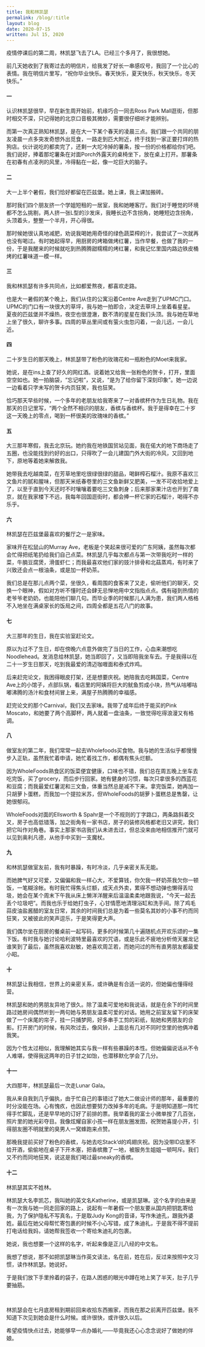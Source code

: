 ```yaml
---
title: 我和林凯瑟
permalink: /blog/:title
layout: blog
date: 2020-07-15
written: Jul 15, 2020
---
```


疫情停课后的第二周，林凯瑟飞去了LA。已经三个多月了，我很想她。

前几天她收到了我寄过去的明信片，给我发了好长一串感叹号，我回了一个比心的表情。我在明信片里写，“祝你毕业快乐。春天快乐，夏天快乐，秋天快乐，冬天快乐。”

#### 一

认识林凯瑟很早，早在新生周开始前，机缘巧合一同去Ross Park Mall逛街，但那时相交不深，只记得她的北京口音极其微妙，需要很仔细听才能辨别。

而第一次真正熟知林凯瑟，是在大一下某个春天的凌晨三点。我们跟一个共同的朋友凌晨一点多突发奇想外出觅食，一路走到匹大附近，终于找到一家正要打烊的热狗店。伙计说吃的都卖完了，还剩一大坨冷掉的薯条，按一份的价格都给你们吧。我们说好，捧着那坨薯条在对面Porch外露天的桌椅坐下，放在桌上打开。那薯条在初春有点凌冽的风里，冷得黏在一起，像一坨巨大的脑子。

#### 二

大一上半个暑假，我们恰好都留在匹兹堡。她上课，我上课加搬砖。

那时我们四个朋友挤一个学姐短租的一居室，我和她睡客厅。我们对于睡觉的环境都不怎么挑剔，两人挤一张L型的沙发床，我睡长边不含拐角，她睡短边含拐角，头顶着头，整整一个半月，开心得很。

那时候她很认真地减肥，劝说我喝她用奇怪的绿色蔬菜榨的汁，我尝试了一次就再也没有喝过。有时她起得早，用厨房的烤箱做烤红薯，当作早餐，也做了我的一份，于是我醒来的时候就吃到热腾腾甜糯糯的烤红薯，和我记忆里国内路边铁皮桶烤的红薯味道一模一样。

#### 三

我和林凯瑟有许多共同点，比如都爱熬夜，都喜欢走路。

也是大一暑假的某个晚上，我们从住的公寓沿着Centre Ave走到了UPMC门口。UPMC的门口有一块很大的草坪，我与她一拍即合，决定去草坪上坐着看星星。夏夜的匹兹堡并不燥热，夜空也很澄澈，数不清的星星在我们头顶。我与她在草地上坐了很久，聊许多事。四周的草丛里间或有萤火虫忽闪着，一会儿远，一会儿近。

#### 四

二十岁生日的那天晚上，林凯瑟带了粉色的玫瑰花和一瓶粉色的Moet来我家。

她说，是在ins上查了好久的网红酒。说着她又给我一张粉色的贺卡，打开，里面空空如也。她一拍脑袋，“忘记啦”，又说，“是为了给你留下深刻印象”。她一边说一边看着只字未写的贺卡内页狂笑，我也狂笑。

恰巧那天早些时候，一个多年的老朋友给我寄来了一对香槟杯作为生日礼物。我在那天的日记里写，“两个全然不相识的朋友，香槟与香槟杯。我于是得幸在二十岁这一天晚上的零点，喝到一杯很美的玫瑰味的香槟。”

#### 五

大三那年寒假，我去北京玩。她约我在地铁国贸站见面，我在偌大的地下商场走了五圈，也没能找到约好的出口，只得吹了一会儿建国门外大街的冷风，又回到地下，原地等着她来解救我。

她带我去吃越南菜，在芳草地里吃很绿很绿的甜品，喝鲜榨石榴汁。我原不喜欢三文鱼片的腻和腥味，但那天米纸春卷里的三文鱼新鲜又肥美，一发不可收拾地爱上了，以至于直到今天还时不时嚷嚷着要吃三文鱼刺身；后来那家果汁店也开到了南京，就在我家楼下不远，我每年回国逛街时，都会捧一杯它家的石榴汁，喝得不亦乐乎。

#### 六

林凯瑟在匹兹堡最喜欢的餐厅之一是家味。

家味开在松鼠山的Murray Ave，老板是个笑起来很可爱的广东阿姨，虽然每次都会忙得把纸笔扔给我们自己点菜。林凯瑟几乎每次都点与第一次带我吃时一样的菜，牛腩豆腐煲，滑蛋虾仁；而我最喜欢他们家的豉汁排骨和北菇蒸鸡，有时来了兴致还会点一根油条，或是加一杯奶茶。

我们总是在那儿点两个菜，坐很久，看周围的食客来了又走，偷听他们的聊天，交换一个眼神，假如对方听不懂时还会肆无忌惮地用中文指指点点。偶有碰到热情的老爷爷老奶奶，也能陪他们聊几句。而毕业季的时候那儿人满为患，我们两人格格不入地坐在满桌家长的饭局之间，四周全都是五花八门的故事。

#### 七

大三那年的生日，我在实验室赶论文。

原以为过不了生日，却在傍晚六点意外做完了当日的工作，心血来潮想吃Noodlehead。发消息给林凯瑟，她当即回了，又当即陪我坐车去。于是我得以在二十一岁生日那天，吃到我最爱的清迈咖喱面和泰式炸鸡。

后来赶完论文，我困得眼皮打架，还是想要庆祝。她陪我去吃韩国菜，Centre Ave上的小馆子，点部队锅，看店里的阿姨将巨大的鱿鱼剪成小块，热气从咕嘟咕嘟沸腾的汤汁和食材间冒上来，满屋子热腾腾的幸福感。

赶完论文的那个Carnival，我们又去家味。我带了成年后终于能买的Pink Moscato，和她要了两个高脚杯，两人就着一盘油条，一致觉得吃得浪漫又有格调。

#### 八

做室友的第二年，我们常常一起去Wholefoods买食物。我与她的生活似乎都慢慢步入正轨，虽然我忙着申请，她忙着找工作，都偶有焦头烂额。

因为WholeFoods熟食区的饭菜便宜健康，口味也不错，我们总在周五晚上坐车去吃完饭，买了grocery，而后步行回家。她有健身的习惯，每次只拿很多的西蓝花和豆腐；而我最爱红薯泥和三文鱼，体重当然总是减不下来。拿完饭菜，她再加一只胡萝卜蛋糕，而我加一个提拉米苏，但WholeFoods的胡萝卜蛋糕总是售罄，让她很郁闷。

WholeFoods对面的Ellsworth & Spahr是一个不规则的丁字路口，两条路斜着交叉，房子也高低错落，加之街角有一家书店，房子的装修风格都老旧又讲究，我们把它叫作对角巷。事实上那家书店我们从未进去过，但总没来由地相信推开门就可以见到奥利凡德，从他手中买到一支魔杖。

#### 九

和林凯瑟做室友前，我有时暴躁，有时冷淡，几乎亲密关系无能。

而她脾气好又可爱，又偏偏和我一样心大，不爱算钱，你欠我一杯奶茶我欠你一顿饭，一笔糊涂帐。有时我忙得焦头烂额，成天点外卖，累得不想动弹也懒得丢垃圾，她会在某个周末下午我从床上懒洋洋醒来后温温柔柔地跟我说，“今天一起去丢个垃圾吧”。而我也乐于给她打虫子，心甘情愿地清理浴缸和洗手间。除了鸡毛蒜皮油盐酱醋的室友日常，其余的时间我们总是为着一些莫名其妙的小事不约而同狂笑，又被彼此的笑声逗乐，于是笑得更大声。

我们偶尔坐在厨房的餐桌前一起写码，更多的时候第几十遍随机点开欢乐颂的一集下饭。有时我与她讨论哈利波特里最喜欢的咒语，或是乐此不疲地分析倚天屠龙记谁笑到了最后，虽然我喜欢赵敏，她喜欢周芷若，而她问过的所有直男朋友都最爱小昭。

#### 十

林凯瑟让我相信，世界上的亲密关系，或许确是有合适一说的，但她偏也懂得经营。

林凯瑟和她的男朋友异地了很久。除了温柔可爱地和我说话，就是在余下的时间里路过她房间偶然听到一两句她与男朋友温柔可爱的对话。她用之前室友留下的床架做了一个床尾的帘子，挂一只捕梦网，好多串手工剪的彩纸，贴她和男朋友的合影。打开房门的时候，有风吹过去，像风铃，上面总有几对不同时空里的他俩冲着我笑。

因为个性太过相似，我理解她其实与我一样有些暴躁的本性。但她偏偏说话从不令人难堪，使得我这两年的日子甘之如饴，也潜移默化学会了几分。

#### 十一

大四那年，林凯瑟最后一次走Lunar Gala。

我从来自我到几乎偏执，由于忙自己的事错过了她大二做设计师的那年，最重要的时分没能在场。心有愧疚，也因此想要努力改掉多年的毛病。于是明知道那一阵忙得手忙脚乱，还是早早地的订好了前排的票。我举着我的富士小微单按了几百张，照片里的她光彩夺目。我像炫耀自家小孩一样在朋友圈发图，祝贺她喜提小开，引得朋友圈不明就里的臭男人一窝蜂跑来点赞。

那晚我提前买好了粉色的香槟，与她去吃Stack’d的鸡翅庆祝。因为没带ID店里不给开酒，偷偷地在桌子下开木塞，把香槟撒了一地，被服务生姐姐一顿呵斥。我们又不约而同地狂笑，说这是我们喝过最sneaky的香槟。

#### 十二

林凯瑟其实不姓林。

林凯瑟大名李凯芯，我叫她的英文名Katherine，或是凯瑟琳。这个名字的由来是有一次我与她一同走回家的路上，说起有一年暑假一个朋友要从国内把钥匙寄给我，为了保护隐私不写真名，于是取Judy Kong的音译，写作朱迪孔，跟我外婆姓。最后在她父母帮忙寄包裹的时候不小心写错，成了朱迪礼，于是我不得不提前打电话给我妈，请她帮我签收一个寄给朱迪礼的包裹。

她说，我也想要一个这样的名字，听起来像是正儿八经的中文名。

我想了想说，那不如把凯瑟琳当作英文读法，名在前，姓在后，反过来按照中文习惯，读作林凯瑟。她说好。

于是我们放下手里拎着的袋子，在路人困惑的眼光中蹲在地上笑了半天，肚子几乎要抽筋。

<br>

林凯瑟会在七月底房租到期前回来收拾东西搬家，而我在那之前离开匹兹堡。我不知道下次见到她会是什么时候。或许很快，或许很久以后。

希望疫情快点过去，她能够早一点办婚礼——毕竟我还心心念念说好了做她的伴娘。
